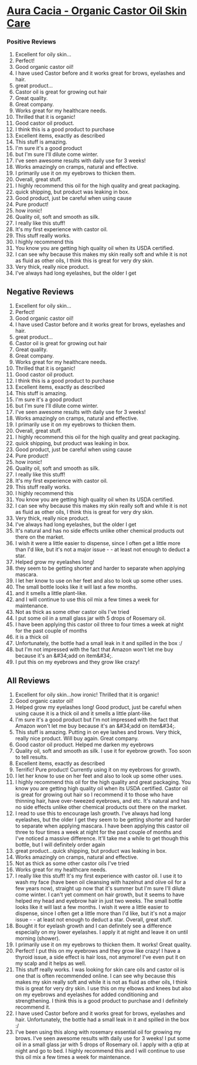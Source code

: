 # [Aura Cacia - Organic Castor Oil Skin Care](https://products.checkmycream.com/products/Aura-Cacia-Organic-Castor-Oil-Skin-Care.html)

### Positive Reviews

<ol>
      <li>Excellent for oily skin...</li>
      <li>Perfect!  </li>
      <li>Good organic castor oil!</li>
      <li>I have used Castor before and it works great for brows, eyelashes and hair.</li>
      <li>great product...</li>
      <li>Castor oil is great for growing out hair</li>
      <li>Great quality.</li>
      <li>Great company.</li>
      <li>Works great for my healthcare needs.</li>
      <li>Thrilled that it is organic!</li>
      <li>Good castor oil product.</li>
      <li>I think this is a good product to purchase</li>
      <li>Excellent items, exactly as described</li>
      <li>This stuff is amazing.</li>
      <li>I&#x27;m sure it&#x27;s a good product</li>
      <li>but I&#x27;m sure I&#x27;ll dilute come winter.</li>
      <li>I&#x27;ve seen awesome results with daily use for 3 weeks!</li>
      <li>Works amazingly on cramps, natural and effective.</li>
      <li>I primarily use it on my eyebrows to thicken them.</li>
      <li>Overall, great stuff.</li>
      <li>I highly recommend this oil for the high quality and great packaging.</li>
      <li>quick shipping, but product was leaking in box.</li>
      <li>Good product, just be careful when using cause</li>
      <li>Pure product!</li>
      <li>how ironic!  </li>
      <li>Quality oil, soft and smooth as silk.</li>
      <li>I really like this stuff!</li>
      <li>It&#x27;s my first experience with castor oil.</li>
      <li>This stuff really works.</li>
      <li>I highly recommend this</li>
      <li>You know you are getting high quality oil when its USDA certified.</li>
      <li>I can see why because this makes my skin really soft and while it is not as fluid as other oils, I think this is great for very dry skin.</li>
      <li>Very thick, really nice product.</li>
      <li>I&#x27;ve always had long eyelashes, but the older I get</li>
</ol>


<h2>Negative Reviews</h2>
<ol>
<li> Excellent for oily skin...</li>
<li> Perfect!  </li>
<li> Good organic castor oil!</li>
<li> I have used Castor before and it works great for brows, eyelashes and hair.</li>
<li> great product...</li>
<li> Castor oil is great for growing out hair</li>
<li> Great quality.</li>
<li> Great company.</li>
<li> Works great for my healthcare needs.</li>
<li> Thrilled that it is organic!</li>
<li> Good castor oil product.</li>
<li> I think this is a good product to purchase</li>
<li> Excellent items, exactly as described</li>
<li> This stuff is amazing.</li>
<li> I&#x27;m sure it&#x27;s a good product</li>
<li> but I&#x27;m sure I&#x27;ll dilute come winter.</li>
<li> I&#x27;ve seen awesome results with daily use for 3 weeks!</li>
<li> Works amazingly on cramps, natural and effective.</li>
<li> I primarily use it on my eyebrows to thicken them.</li>
<li> Overall, great stuff.</li>
<li> I highly recommend this oil for the high quality and great packaging.</li>
<li> quick shipping, but product was leaking in box.</li>
<li> Good product, just be careful when using cause</li>
<li> Pure product!</li>
<li> how ironic!  </li>
<li> Quality oil, soft and smooth as silk.</li>
<li> I really like this stuff!</li>
<li> It&#x27;s my first experience with castor oil.</li>
<li> This stuff really works.</li>
<li> I highly recommend this</li>
<li> You know you are getting high quality oil when its USDA certified.</li>
<li> I can see why because this makes my skin really soft and while it is not as fluid as other oils, I think this is great for very dry skin.</li>
<li> Very thick, really nice product.</li>
<li> I&#x27;ve always had long eyelashes, but the older I get</li>
<li> It&#x27;s natural and has no side effects unlike other chemical products out there on the market.</li>
<li> I wish it were a little easier to dispense, since I often get a little more than I&#x27;d like, but it&#x27;s not a major issue - - at least not enough to deduct a star.</li>
<li> Helped grow my eyelashes long!</li>
<li> they seem to be getting shorter and harder to separate when applying mascara.  </li>
<li> I let her know to use on her feet and also to look up some other uses.</li>
<li> The small bottle looks like it will last a few months.</li>
<li> and it smells a little plant-like.</li>
<li> and I will continue to use this oil mix a few times a week for maintenance.</li>
<li> Not as thick as some other castor oils I&#x27;ve tried</li>
<li> I put some oil in a small glass jar with 5 drops of Rosemary oil.</li>
<li> I have been applying this castor oil three to four times a week at night for the past couple of months</li>
<li> it is a thick oil</li>
<li> Unfortunately, the bottle had a small leak in it and spilled in the box :/</li>
<li> but I&#x27;m not impressed with the fact that Amazon won&#x27;t let me buy because it&#x27;s an &amp;#34;add on item&amp;#34;.</li>
<li> I put this on my eyebrows and they grow like crazy!  </li>
</ol>

<h2>All Reviews</h2>

<ol>
    <li> Excellent for oily skin...how ironic!  Thrilled that it is organic!</li>
    <li> Good organic castor oil!</li>
    <li> Helped grow my eyelashes long! Good product, just be careful when using cause it is a thick oil and it smells a little plant-like.</li>
    <li> I&#x27;m sure it&#x27;s a good product but I&#x27;m not impressed with the fact that Amazon won&#x27;t let me buy because it&#x27;s an &amp;#34;add on item&amp;#34;.</li>
    <li> This stuff is amazing. Putting in on eye lashes and brows. Very thick, really nice product. Will buy again. Great company.</li>
    <li> Good castor oil product. Helped me darken my eyebrows</li>
    <li> Quality oil, soft and smooth as silk. I use it for eyebrow growth. Too soon to tell results.</li>
    <li> Excellent items, exactly as described</li>
    <li> Terrific! Pure product! Currently using it on my eyebrows for growth.</li>
    <li> I let her know to use on her feet and also to look up some other uses.</li>
    <li> I highly recommend this oil for the high quality and great packaging. You know you are getting high quality oil when its USDA certified. Castor oil is great for growing out hair so I recommend it to those who have thinning hair, have over-tweezed eyebrows, and etc. It&#x27;s natural and has no side effects unlike other chemical products out there on the market.</li>
    <li> I read to use this to encourage lash growth.  I&#x27;ve always had long eyelashes, but the older I get they seem to be getting shorter and harder to separate when applying mascara.  I have been applying this castor oil three to four times a week at night for the past couple of months and I&#x27;ve noticed a massive difference.  It&#x27;ll take me a while to get though this bottle, but I will definitely order again</li>
    <li> great product...quick shipping, but product was leaking in box.</li>
    <li> Works amazingly on cramps, natural and effective.</li>
    <li> Not as thick as some other castor oils I&#x27;ve tried</li>
    <li> Works great for my healthcare needs.</li>
    <li> I really like this stuff! It&#x27;s my first experience with castor oil. I use it to wash my face (have been oil cleansing with hazelnut and  olive oil for a few  years now), straight up now that it&#x27;s summer but I&#x27;m sure I&#x27;ll dilute come winter. I can&#x27;t yet comment on hair growth, but it seems to have helped my head and eyebrow hair in just two weeks. The small bottle looks like it will last a few months. I wish it were a little easier to dispense, since I often get a little more than I&#x27;d like, but it&#x27;s not a major issue - - at least not enough to deduct a star. Overall, great stuff.</li>
    <li> Bought it for eyelash growth and I can definitely see a difference especially on my lower eyelashes. I apply it at night and leave it on until morning (shower).</li>
    <li> I primarily use it on my eyebrows to thicken them. It works! Great quality.</li>
    <li> Perfect!  I put this on my eyebrows and they grow like crazy!  I have a thyroid issue, a side effect is hair loss, not anymore!  I&#x27;ve even put it on my scalp and it helps as well.</li>
    <li> This stuff really works. I was looking for skin care oils and castor oil is one that is often recommended online. I can see why because this makes my skin really soft and while it is not as fluid as other oils, I think this is great for very dry skin. I use this on my elbows and knees but also on my eyebrows and eyelashes for added conditioning and strengthening. I think this is a good product to purchase and I definitely recommend it.</li>
    <li> I have used Castor before and it works great for brows, eyelashes and hair. Unfortunately, the bottle had a small leak in it and spilled in the box :/</li>
    <li> I&#x27;ve been using this along with rosemary essential oil for growing my brows. I&#x27;ve seen awesome results with daily use for 3 weeks! I put some oil in a small glass jar with 5 drops of Rosemary oil. I apply with a qtip at night and go to bed. I highly recommend this and I will continue to use this oil mix a few times a week for maintenance.</li>
</ol>




